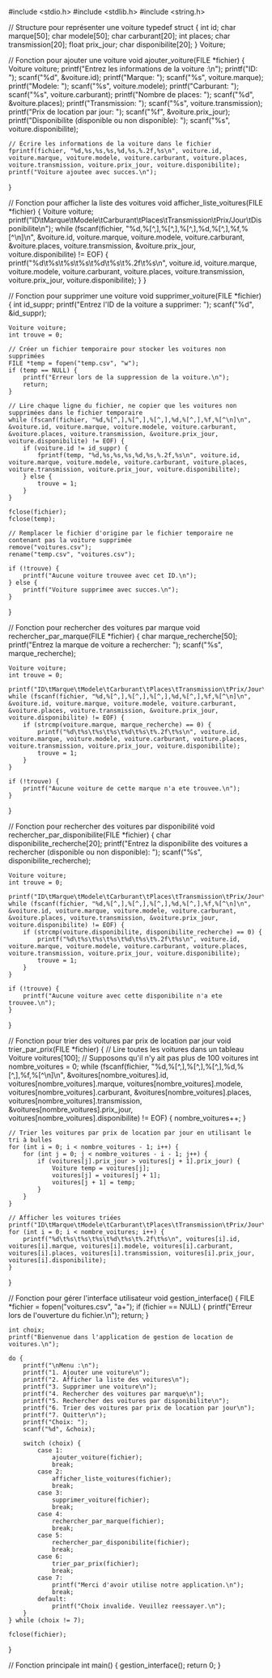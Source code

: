 #include <stdio.h>
#include <stdlib.h>
#include <string.h>

// Structure pour représenter une voiture
typedef struct {
    int id;
    char marque[50];
    char modele[50];
    char carburant[20];
    int places;
    char transmission[20];
    float prix_jour;
    char disponibilite[20];
} Voiture;

// Fonction pour ajouter une voiture
void ajouter_voiture(FILE *fichier) {
    Voiture voiture;
    printf("Entrez les informations de la voiture :\n");
    printf("ID: ");
    scanf("%d", &voiture.id);
    printf("Marque: ");
    scanf("%s", voiture.marque);
    printf("Modele: ");
    scanf("%s", voiture.modele);
    printf("Carburant: ");
    scanf("%s", voiture.carburant);
    printf("Nombre de places: ");
    scanf("%d", &voiture.places);
    printf("Transmission: ");
    scanf("%s", voiture.transmission);
    printf("Prix de location par jour: ");
    scanf("%f", &voiture.prix_jour);
    printf("Disponibilite (disponible ou non disponible): ");
    scanf("%s", voiture.disponibilite);
    
    // Écrire les informations de la voiture dans le fichier
    fprintf(fichier, "%d,%s,%s,%s,%d,%s,%.2f,%s\n", voiture.id, voiture.marque, voiture.modele, voiture.carburant, voiture.places, voiture.transmission, voiture.prix_jour, voiture.disponibilite);
    printf("Voiture ajoutee avec succes.\n");
}

// Fonction pour afficher la liste des voitures
void afficher_liste_voitures(FILE *fichier) {
    Voiture voiture;
    printf("ID\tMarque\tModele\tCarburant\tPlaces\tTransmission\tPrix/Jour\tDisponibilite\n");
    while (fscanf(fichier, "%d,%[^,],%[^,],%[^,],%d,%[^,],%f,%[^\n]\n", &voiture.id, voiture.marque, voiture.modele, voiture.carburant, &voiture.places, voiture.transmission, &voiture.prix_jour, voiture.disponibilite) != EOF) {
        printf("%d\t%s\t%s\t%s\t%d\t%s\t%.2f\t%s\n", voiture.id, voiture.marque, voiture.modele, voiture.carburant, voiture.places, voiture.transmission, voiture.prix_jour, voiture.disponibilite);
    }
}

// Fonction pour supprimer une voiture
void supprimer_voiture(FILE *fichier) {
    int id_suppr;
    printf("Entrez l'ID de la voiture a supprimer: ");
    scanf("%d", &id_suppr);

    Voiture voiture;
    int trouve = 0;

    // Créer un fichier temporaire pour stocker les voitures non supprimées
    FILE *temp = fopen("temp.csv", "w");
    if (temp == NULL) {
        printf("Erreur lors de la suppression de la voiture.\n");
        return;
    }

    // Lire chaque ligne du fichier, ne copier que les voitures non supprimées dans le fichier temporaire
    while (fscanf(fichier, "%d,%[^,],%[^,],%[^,],%d,%[^,],%f,%[^\n]\n", &voiture.id, voiture.marque, voiture.modele, voiture.carburant, &voiture.places, voiture.transmission, &voiture.prix_jour, voiture.disponibilite) != EOF) {
        if (voiture.id != id_suppr) {
            fprintf(temp, "%d,%s,%s,%s,%d,%s,%.2f,%s\n", voiture.id, voiture.marque, voiture.modele, voiture.carburant, voiture.places, voiture.transmission, voiture.prix_jour, voiture.disponibilite);
        } else {
            trouve = 1;
        }
    }

    fclose(fichier);
    fclose(temp);

    // Remplacer le fichier d'origine par le fichier temporaire ne contenant pas la voiture supprimée
    remove("voitures.csv");
    rename("temp.csv", "voitures.csv");

    if (!trouve) {
        printf("Aucune voiture trouvee avec cet ID.\n");
    } else {
        printf("Voiture supprimee avec succes.\n");
    }
}

// Fonction pour rechercher des voitures par marque
void rechercher_par_marque(FILE *fichier) {
    char marque_recherche[50];
    printf("Entrez la marque de voiture a rechercher: ");
    scanf("%s", marque_recherche);

    Voiture voiture;
    int trouve = 0;

    printf("ID\tMarque\tModele\tCarburant\tPlaces\tTransmission\tPrix/Jour\tDisponibilite\n");
    while (fscanf(fichier, "%d,%[^,],%[^,],%[^,],%d,%[^,],%f,%[^\n]\n", &voiture.id, voiture.marque, voiture.modele, voiture.carburant, &voiture.places, voiture.transmission, &voiture.prix_jour, voiture.disponibilite) != EOF) {
        if (strcmp(voiture.marque, marque_recherche) == 0) {
            printf("%d\t%s\t%s\t%s\t%d\t%s\t%.2f\t%s\n", voiture.id, voiture.marque, voiture.modele, voiture.carburant, voiture.places, voiture.transmission, voiture.prix_jour, voiture.disponibilite);
            trouve = 1;
        }
    }

    if (!trouve) {
        printf("Aucune voiture de cette marque n'a ete trouvee.\n");
    }
}

// Fonction pour rechercher des voitures par disponibilité
void rechercher_par_disponibilite(FILE *fichier) {
    char disponibilite_recherche[20];
    printf("Entrez la disponibilite des voitures a rechercher (disponible ou non disponible): ");
    scanf("%s", disponibilite_recherche);

    Voiture voiture;
    int trouve = 0;

    printf("ID\tMarque\tModele\tCarburant\tPlaces\tTransmission\tPrix/Jour\tDisponibilite\n");
    while (fscanf(fichier, "%d,%[^,],%[^,],%[^,],%d,%[^,],%f,%[^\n]\n", &voiture.id, voiture.marque, voiture.modele, voiture.carburant, &voiture.places, voiture.transmission, &voiture.prix_jour, voiture.disponibilite) != EOF) {
        if (strcmp(voiture.disponibilite, disponibilite_recherche) == 0) {
            printf("%d\t%s\t%s\t%s\t%d\t%s\t%.2f\t%s\n", voiture.id, voiture.marque, voiture.modele, voiture.carburant, voiture.places, voiture.transmission, voiture.prix_jour, voiture.disponibilite);
            trouve = 1;
        }
    }

    if (!trouve) {
        printf("Aucune voiture avec cette disponibilite n'a ete trouvee.\n");
    }
}

// Fonction pour trier des voitures par prix de location par jour
void trier_par_prix(FILE *fichier) {
    // Lire toutes les voitures dans un tableau
    Voiture voitures[100]; // Supposons qu'il n'y ait pas plus de 100 voitures
    int nombre_voitures = 0;
    while (fscanf(fichier, "%d,%[^,],%[^,],%[^,],%d,%[^,],%f,%[^\n]\n", &voitures[nombre_voitures].id, voitures[nombre_voitures].marque, voitures[nombre_voitures].modele, voitures[nombre_voitures].carburant, &voitures[nombre_voitures].places, voitures[nombre_voitures].transmission, &voitures[nombre_voitures].prix_jour, voitures[nombre_voitures].disponibilite) != EOF) {
        nombre_voitures++;
    }

    // Trier les voitures par prix de location par jour en utilisant le tri à bulles
    for (int i = 0; i < nombre_voitures - 1; i++) {
        for (int j = 0; j < nombre_voitures - i - 1; j++) {
            if (voitures[j].prix_jour > voitures[j + 1].prix_jour) {
                Voiture temp = voitures[j];
                voitures[j] = voitures[j + 1];
                voitures[j + 1] = temp;
            }
        }
    }

    // Afficher les voitures triées
    printf("ID\tMarque\tModele\tCarburant\tPlaces\tTransmission\tPrix/Jour\tDisponibilite\n");
    for (int i = 0; i < nombre_voitures; i++) {
        printf("%d\t%s\t%s\t%s\t%d\t%s\t%.2f\t%s\n", voitures[i].id, voitures[i].marque, voitures[i].modele, voitures[i].carburant, voitures[i].places, voitures[i].transmission, voitures[i].prix_jour, voitures[i].disponibilite);
    }
}

// Fonction pour gérer l'interface utilisateur
void gestion_interface() {
    FILE *fichier = fopen("voitures.csv", "a+");
    if (fichier == NULL) {
        printf("Erreur lors de l'ouverture du fichier.\n");
        return;
    }

    int choix;
    printf("Bienvenue dans l'application de gestion de location de voitures.\n");

    do {
        printf("\nMenu :\n");
        printf("1. Ajouter une voiture\n");
        printf("2. Afficher la liste des voitures\n");
        printf("3. Supprimer une voiture\n");
        printf("4. Rechercher des voitures par marque\n");
        printf("5. Rechercher des voitures par disponibilite\n");
        printf("6. Trier des voitures par prix de location par jour\n");
        printf("7. Quitter\n");
        printf("Choix: ");
        scanf("%d", &choix);

        switch (choix) {
            case 1:
                ajouter_voiture(fichier);
                break;
            case 2:
                afficher_liste_voitures(fichier);
                break;
            case 3:
                supprimer_voiture(fichier);
                break;
            case 4:
                rechercher_par_marque(fichier);
                break;
            case 5:
                rechercher_par_disponibilite(fichier);
                break;
            case 6:
                trier_par_prix(fichier);
                break;
            case 7:
                printf("Merci d'avoir utilise notre application.\n");
                break;
            default:
                printf("Choix invalide. Veuillez reessayer.\n");
        }
    } while (choix != 7);

    fclose(fichier);
}

// Fonction principale
int main() {
    gestion_interface();
    return 0;
}

